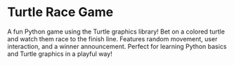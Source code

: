# Turtle Race Game
 A fun Python game using the Turtle graphics library! Bet on a colored turtle and watch them race to the finish line. Features random movement, user interaction, and a winner announcement. Perfect for learning Python basics and Turtle graphics in a playful way!
